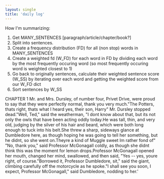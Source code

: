```yaml
---
layout: single
title: 'daily log'
---
```


How I'm summarizing:
1. Get MANY_SENTENCES [paragraph/article/chapter/book?]
2. Split into sentences.
3. Create a frequency distribution (FD) for all (non stop) words in MANY_SENTENCES
4. Create a weighted fd (W_FD) for each word in FD by dividing each word by the most frequently occuring word (so most frequently occuring word is weighted closest to 1)
5. Go back to originally sentences, calculate their weighted sentence score (W_SS) by iterating over each word and getting the weighted score from our W_FD dict
6. Sort sentences by W_SS





CHAPTER 1
Mr. and Mrs. Dursley, of number four, Privet Drive, were proud to say that they were perfectly normal, thank you very much."The Potters, thats right, thats what I heard yes, their son, Harry" Mr. Dursley stopped dead."Well, Ted," said the weatherman, "I dont know about that, but its not only the owls that have been acting oddly today.He was tall, thin, and very old, judging by the silver of his hair and beard, which were both long enough to tuck into his belt.She threw a sharp, sideways glance at Dumbledore here, as though hoping he was going to tell her something, but he didnt, so she went on.Theyre a kind of Muggle sweet Im rather fond of" "No, thank you," said Professor McGonagall coldly, as though she didnt think this was the moment for lemon drops.Professor McGonagall opened her mouth, changed her mind, swallowed, and then said, "Yes -- yes, youre right, of course."Borrowed it, Professor Dumbledore, sit," said the giant, climbing carefully off the motorcycle as he spoke."I shall see you soon, I expect, Professor McGonagall," said Dumbledore, nodding to her.'

